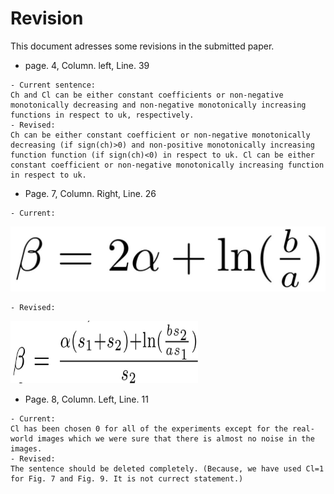# Revision
This document adresses some revisions in the submitted paper.
- page. 4, Column. left, Line. 39
```
- Current sentence:
Ch and Cl can be either constant coefficients or non-negative monotonically decreasing and non-negative monotonically increasing functions in respect to uk, respectively.
- Revised:
Ch can be either constant coefficient or non-negative monotonically decreasing (if sign(ch)>0) and non-positive monotonically increasing function function (if sign(ch)<0) in respect to uk. Cl can be either constant coefficient or non-negative monotonically increasing function in respect to uk.
```
- Page. 7, Column. Right, Line. 26
```
- Current:
```
![1](https://github.com/onionhub/TIP/blob/Drafts/Currentbeta.JPG)
```
- Revised:
```
<img src="https://github.com/onionhub/TIP/blob/Drafts/Revisedbeta.JPG" width="300" height="100">

- Page. 8, Column. Left, Line. 11
```
- Current:
Cl has been chosen 0 for all of the experiments except for the real-world images which we were sure that there is almost no noise in the images.
- Revised:
The sentence should be deleted completely. (Because, we have used Cl=1 for Fig. 7 and Fig. 9. It is not currect statement.)
```
